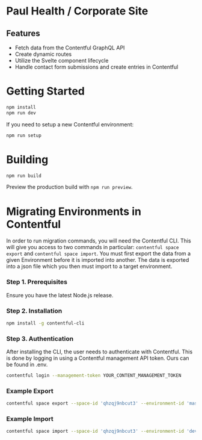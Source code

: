 # Paul Health / Corporate Site

## Features

- Fetch data from the Contentful GraphQL API
- Create dynamic routes
- Utilize the Svelte component lifecycle
- Handle contact form submissions and create entries in Contentful

# Getting Started

```bash
npm install
npm run dev
```

If you need to setup a new Contentful environment:
```bash
npm run setup
```

# Building
```bash
npm run build
```

Preview the production build with `npm run preview`. 

# Migrating Environments in Contentful
In order to run migration commands, you will need the Contentful CLI. This will give you access to two commands in particular: `contentful space export` and `contentful space import`. You must first export the data from a given Environment before it is imported into another. The data is exported into a json file which you then must import to a target environment.

### Step 1. Prerequisites

Ensure you have the latest Node.js release.

### Step 2. Installation
```bash
npm install -g contentful-cli
```

### Step 3. Authentication
After installing the CLI, the user needs to authenticate with Contentful. This is done by logging in using a Contentful management API token. Ours can be found in .env.
```bash
contentful login --management-token YOUR_CONTENT_MANAGEMENT_TOKEN
```

### Example Export

```bash
contentful space export --space-id 'qhzqj9nbcut3' --environment-id 'master' --management-token 'CFPAT-ryhsB5kmms2HjNY-hIkMyRo2Yv1YsjoMxA-mPw95P-0'
```

### Example Import

```bash
contentful space import --space-id 'qhzqj9nbcut3' --environment-id 'dev' --management-token 'CFPAT-ryhsB5kmms2HjNY-hIkMyRo2Yv1YsjoMxA-mPw95P-0' --content-file 'path_to_your_exported_file'
```